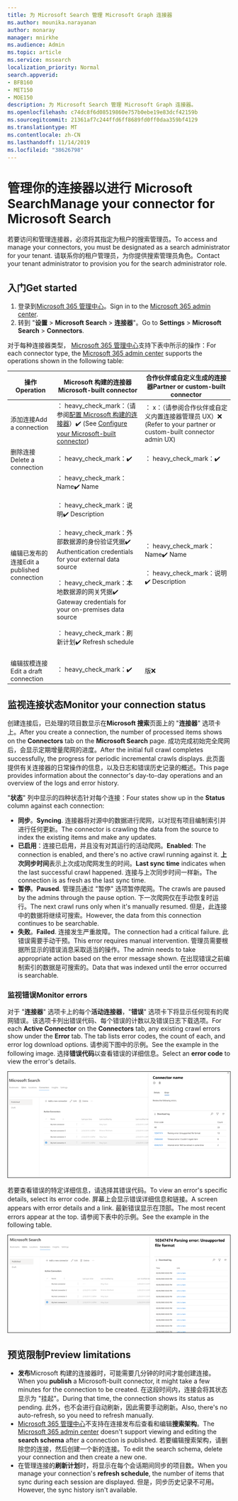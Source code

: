 ```yaml
---
title: 为 Microsoft Search 管理 Microsoft Graph 连接器
ms.author: mounika.narayanan
author: monaray
manager: mnirkhe
ms.audience: Admin
ms.topic: article
ms.service: mssearch
localization_priority: Normal
search.appverid:
- BFB160
- MET150
- MOE150
description: 为 Microsoft Search 管理 Microsoft Graph 连接器。
ms.openlocfilehash: c74dc8f6d08519860e757b0ebe19e83dcf42159b
ms.sourcegitcommit: 21361af7c244ffd6ff8689fd0ff0daa359bf4129
ms.translationtype: MT
ms.contentlocale: zh-CN
ms.lasthandoff: 11/14/2019
ms.locfileid: "38626798"
---
```

# <a name="manage-your-connector-for-microsoft-search"></a><span data-ttu-id="8c2c9-103">管理你的连接器以进行 Microsoft Search</span><span class="sxs-lookup"><span data-stu-id="8c2c9-103">Manage your connector for Microsoft Search</span></span>

<span data-ttu-id="8c2c9-104">若要访问和管理连接器，必须将其指定为租户的搜索管理员。</span><span class="sxs-lookup"><span data-stu-id="8c2c9-104">To access and manage your connectors, you must be designated as a search administrator for your tenant.</span></span> <span data-ttu-id="8c2c9-105">请联系你的租户管理员，为你提供搜索管理员角色。</span><span class="sxs-lookup"><span data-stu-id="8c2c9-105">Contact your tenant administrator to provision you for the search administrator role.</span></span>

## <a name="get-started"></a><span data-ttu-id="8c2c9-106">入门</span><span class="sxs-lookup"><span data-stu-id="8c2c9-106">Get started</span></span>

1. <span data-ttu-id="8c2c9-107">登录到[Microsoft 365 管理中心](https://admin.microsoft.com)。</span><span class="sxs-lookup"><span data-stu-id="8c2c9-107">Sign in to the [Microsoft 365 admin center](https://admin.microsoft.com).</span></span>
2. <span data-ttu-id="8c2c9-108">转到 "**设置** > **Microsoft Search** > **连接器**"。</span><span class="sxs-lookup"><span data-stu-id="8c2c9-108">Go to **Settings** > **Microsoft Search** > **Connectors**.</span></span>

<span data-ttu-id="8c2c9-109">对于每种连接器类型， [Microsoft 365 管理中心](https://admin.microsoft.com)支持下表中所示的操作：</span><span class="sxs-lookup"><span data-stu-id="8c2c9-109">For each connector type, the [Microsoft 365 admin center](https://admin.microsoft.com) supports the operations shown in the following table:</span></span>

<span data-ttu-id="8c2c9-110">**操作**</span><span class="sxs-lookup"><span data-stu-id="8c2c9-110">**Operation**</span></span> | <span data-ttu-id="8c2c9-111">**Microsoft 构建的连接器**</span><span class="sxs-lookup"><span data-stu-id="8c2c9-111">**Microsoft-built connector**</span></span> | <span data-ttu-id="8c2c9-112">**合作伙伴或自定义生成的连接器**</span><span class="sxs-lookup"><span data-stu-id="8c2c9-112">**Partner or custom-built connector**</span></span>
--- | --- | ---
<span data-ttu-id="8c2c9-113">添加连接</span><span class="sxs-lookup"><span data-stu-id="8c2c9-113">Add a connection</span></span> | <span data-ttu-id="8c2c9-114">： heavy_check_mark：（请参阅[配置 Microsoft 构建的连接器](configure-connector.md)）</span><span class="sxs-lookup"><span data-stu-id="8c2c9-114">:heavy_check_mark: (See [Configure your Microsoft-built connector](configure-connector.md))</span></span> | <span data-ttu-id="8c2c9-115">： x：（请参阅合作伙伴或自定义内置连接器管理员 UX）</span><span class="sxs-lookup"><span data-stu-id="8c2c9-115">:x: (Refer to your partner or custom-built connector admin UX)</span></span>
<span data-ttu-id="8c2c9-116">删除连接</span><span class="sxs-lookup"><span data-stu-id="8c2c9-116">Delete a connection</span></span> | <span data-ttu-id="8c2c9-117">： heavy_check_mark：</span><span class="sxs-lookup"><span data-stu-id="8c2c9-117">:heavy_check_mark:</span></span> | <span data-ttu-id="8c2c9-118">： heavy_check_mark：</span><span class="sxs-lookup"><span data-stu-id="8c2c9-118">:heavy_check_mark:</span></span>
<span data-ttu-id="8c2c9-119">编辑已发布的连接</span><span class="sxs-lookup"><span data-stu-id="8c2c9-119">Edit a published connection</span></span> | <span data-ttu-id="8c2c9-120">： heavy_check_mark： Name</span><span class="sxs-lookup"><span data-stu-id="8c2c9-120">:heavy_check_mark: Name</span></span><br></br> <span data-ttu-id="8c2c9-121">： heavy_check_mark：说明</span><span class="sxs-lookup"><span data-stu-id="8c2c9-121">:heavy_check_mark: Description</span></span><br></br> <span data-ttu-id="8c2c9-122">： heavy_check_mark：外部数据源的身份验证凭据</span><span class="sxs-lookup"><span data-stu-id="8c2c9-122">:heavy_check_mark: Authentication credentials for your external data source</span></span><br></br> <span data-ttu-id="8c2c9-123">： heavy_check_mark：本地数据源的网关凭据</span><span class="sxs-lookup"><span data-stu-id="8c2c9-123">:heavy_check_mark: Gateway credentials for your on-premises data source</span></span><br></br> <span data-ttu-id="8c2c9-124">： heavy_check_mark：刷新计划</span><span class="sxs-lookup"><span data-stu-id="8c2c9-124">:heavy_check_mark: Refresh schedule</span></span><br></br> | <span data-ttu-id="8c2c9-125">： heavy_check_mark： Name</span><span class="sxs-lookup"><span data-stu-id="8c2c9-125">:heavy_check_mark: Name</span></span><br></br> <span data-ttu-id="8c2c9-126">： heavy_check_mark：说明</span><span class="sxs-lookup"><span data-stu-id="8c2c9-126">:heavy_check_mark: Description</span></span>
<span data-ttu-id="8c2c9-127">编辑拔模连接</span><span class="sxs-lookup"><span data-stu-id="8c2c9-127">Edit a draft connection</span></span> | <span data-ttu-id="8c2c9-128">： heavy_check_mark：</span><span class="sxs-lookup"><span data-stu-id="8c2c9-128">:heavy_check_mark:</span></span> | <span data-ttu-id="8c2c9-129">版</span><span class="sxs-lookup"><span data-stu-id="8c2c9-129">:x:</span></span>

## <a name="monitor-your-connection-status"></a><span data-ttu-id="8c2c9-130">监视连接状态</span><span class="sxs-lookup"><span data-stu-id="8c2c9-130">Monitor your connection status</span></span>
<span data-ttu-id="8c2c9-131">创建连接后，已处理的项目数显示在**Microsoft 搜索**页面上的 "**连接器**" 选项卡上。</span><span class="sxs-lookup"><span data-stu-id="8c2c9-131">After you create a connection, the number of processed items shows on the **Connectors** tab on the **Microsoft Search** page.</span></span> <span data-ttu-id="8c2c9-132">成功完成初始完全爬网后，会显示定期增量爬网的进度。</span><span class="sxs-lookup"><span data-stu-id="8c2c9-132">After the initial full crawl completes successfully, the progress for periodic incremental crawls displays.</span></span> <span data-ttu-id="8c2c9-133">此页面提供有关连接器的日常操作的信息，以及日志和错误历史记录的概述。</span><span class="sxs-lookup"><span data-stu-id="8c2c9-133">This page provides information about the connector's day-to-day operations and an overview of the logs and error history.</span></span>

<span data-ttu-id="8c2c9-134">"**状态**" 列中显示的四种状态针对每个连接：</span><span class="sxs-lookup"><span data-stu-id="8c2c9-134">Four states show up in the **Status** column against each connection:</span></span>
* <span data-ttu-id="8c2c9-135">**同步**。</span><span class="sxs-lookup"><span data-stu-id="8c2c9-135">**Syncing**.</span></span> <span data-ttu-id="8c2c9-136">连接器将对源中的数据进行爬网，以对现有项目编制索引并进行任何更新。</span><span class="sxs-lookup"><span data-stu-id="8c2c9-136">The connector is crawling the data from the source to index the existing items and make any updates.</span></span>
* <span data-ttu-id="8c2c9-137">**已启用**：连接已启用，并且没有对其运行的活动爬网。</span><span class="sxs-lookup"><span data-stu-id="8c2c9-137">**Enabled**: The connection is enabled, and there's no active crawl running against it.</span></span> <span data-ttu-id="8c2c9-138">**上次同步时间**表示上次成功爬网发生的时间。</span><span class="sxs-lookup"><span data-stu-id="8c2c9-138">**Last sync time** indicates when the last successful crawl happened.</span></span> <span data-ttu-id="8c2c9-139">连接与上次同步时间一样新。</span><span class="sxs-lookup"><span data-stu-id="8c2c9-139">The connection is as fresh as the last sync time.</span></span>
* <span data-ttu-id="8c2c9-140">**暂停**。</span><span class="sxs-lookup"><span data-stu-id="8c2c9-140">**Paused**.</span></span> <span data-ttu-id="8c2c9-141">管理员通过 "暂停" 选项暂停爬网。</span><span class="sxs-lookup"><span data-stu-id="8c2c9-141">The crawls are paused by the admins through the pause option.</span></span> <span data-ttu-id="8c2c9-142">下一次爬网仅在手动恢复时运行。</span><span class="sxs-lookup"><span data-stu-id="8c2c9-142">The next crawl runs only when it's manually resumed.</span></span> <span data-ttu-id="8c2c9-143">但是，此连接中的数据将继续可搜索。</span><span class="sxs-lookup"><span data-stu-id="8c2c9-143">However, the data from this connection continues to be searchable.</span></span>
* <span data-ttu-id="8c2c9-144">**失败**。</span><span class="sxs-lookup"><span data-stu-id="8c2c9-144">**Failed**.</span></span> <span data-ttu-id="8c2c9-145">连接发生严重故障。</span><span class="sxs-lookup"><span data-stu-id="8c2c9-145">The connection had a critical failure.</span></span> <span data-ttu-id="8c2c9-146">此错误需要手动干预。</span><span class="sxs-lookup"><span data-stu-id="8c2c9-146">This error requires manual intervention.</span></span> <span data-ttu-id="8c2c9-147">管理员需要根据所显示的错误消息采取适当的操作。</span><span class="sxs-lookup"><span data-stu-id="8c2c9-147">The admin needs to take appropriate action based on the error message shown.</span></span> <span data-ttu-id="8c2c9-148">在出现错误之前编制索引的数据是可搜索的。</span><span class="sxs-lookup"><span data-stu-id="8c2c9-148">Data that was indexed until the error occurred is searchable.</span></span>

### <a name="monitor-errors"></a><span data-ttu-id="8c2c9-149">监视错误</span><span class="sxs-lookup"><span data-stu-id="8c2c9-149">Monitor errors</span></span>
<span data-ttu-id="8c2c9-150">对于 "**连接器**" 选项卡上的每个**活动连接器**，"**错误**" 选项卡下将显示任何现有的爬网错误。该选项卡列出错误代码、每个错误的计数以及错误日志下载选项。</span><span class="sxs-lookup"><span data-stu-id="8c2c9-150">For each **Active Connector** on the **Connectors** tab, any existing crawl errors show under the **Error** tab. The tab lists error codes, the count of each, and error log download options.</span></span> <span data-ttu-id="8c2c9-151">请参阅下图中的示例。</span><span class="sxs-lookup"><span data-stu-id="8c2c9-151">See the example in the following image.</span></span> <span data-ttu-id="8c2c9-152">选择**错误代码**以查看错误的详细信息。</span><span class="sxs-lookup"><span data-stu-id="8c2c9-152">Select an **error code** to view the error's details.</span></span>

![选择了连接器的连接器列表，详细信息窗格显示了此连接器的3个错误。](media/errormonitoring1.png)

<span data-ttu-id="8c2c9-154">若要查看错误的特定详细信息，请选择其错误代码。</span><span class="sxs-lookup"><span data-stu-id="8c2c9-154">To view an error's specific details, select its error code.</span></span> <span data-ttu-id="8c2c9-155">屏幕上会显示错误详细信息和链接。</span><span class="sxs-lookup"><span data-stu-id="8c2c9-155">A screen appears with error details and a link.</span></span> <span data-ttu-id="8c2c9-156">最新错误显示在顶部。</span><span class="sxs-lookup"><span data-stu-id="8c2c9-156">The most recent errors appear at the top.</span></span> <span data-ttu-id="8c2c9-157">请参阅下表中的示例。</span><span class="sxs-lookup"><span data-stu-id="8c2c9-157">See the example in the following table.</span></span>

![<span data-ttu-id="8c2c9-158">连接器列表，选择了一个连接器，详细信息窗格显示了连接器的错误列表。</span><span class="sxs-lookup"><span data-stu-id="8c2c9-158">Connector list with a connector selected and details pane showing the list of errors for the connector.</span></span> ](media/errormonitoring2.png)

## <a name="preview-limitations"></a><span data-ttu-id="8c2c9-159">预览限制</span><span class="sxs-lookup"><span data-stu-id="8c2c9-159">Preview limitations</span></span>
* <span data-ttu-id="8c2c9-160">**发布**Microsoft 构建的连接器时，可能需要几分钟的时间才能创建连接。</span><span class="sxs-lookup"><span data-stu-id="8c2c9-160">When you **publish** a Microsoft-built connector, it might take a few minutes for the connection to be created.</span></span> <span data-ttu-id="8c2c9-161">在这段时间内，连接会将其状态显示为 "挂起"。</span><span class="sxs-lookup"><span data-stu-id="8c2c9-161">During that time, the connection shows its status as pending.</span></span> <span data-ttu-id="8c2c9-162">此外，也不会进行自动刷新，因此需要手动刷新。</span><span class="sxs-lookup"><span data-stu-id="8c2c9-162">Also, there's no auto-refresh, so you need to refresh manually.</span></span>
* <span data-ttu-id="8c2c9-163">[Microsoft 365 管理中心](https://admin.microsoft.com)不支持在连接发布后查看和编辑**搜索架构**。</span><span class="sxs-lookup"><span data-stu-id="8c2c9-163">The [Microsoft 365 admin center](https://admin.microsoft.com) doesn't support viewing and editing the **search schema** after a connection is published.</span></span> <span data-ttu-id="8c2c9-164">若要编辑搜索架构，请删除您的连接，然后创建一个新的连接。</span><span class="sxs-lookup"><span data-stu-id="8c2c9-164">To edit the search schema, delete your connection and then create a new one.</span></span>
* <span data-ttu-id="8c2c9-165">在管理连接的**刷新计划**时，将显示在每个会话期间同步的项目数。</span><span class="sxs-lookup"><span data-stu-id="8c2c9-165">When you manage your connection's **refresh schedule**, the number of items that sync during each session are displayed.</span></span> <span data-ttu-id="8c2c9-166">但是，同步历史记录不可用。</span><span class="sxs-lookup"><span data-stu-id="8c2c9-166">However, the sync history isn't available.</span></span>
